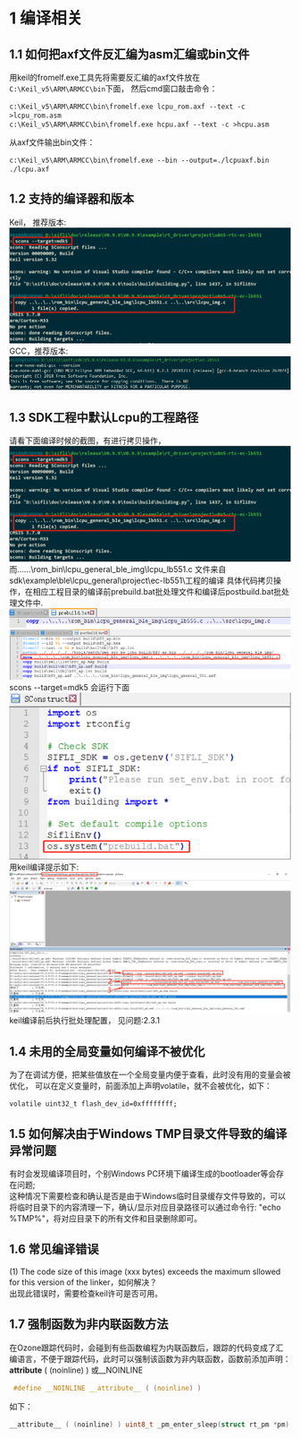 # 1 编译相关
## 1.1 如何把axf文件反汇编为asm汇编或bin文件
用keil的fromelf.exe工具先将需要反汇编的axf文件放在`C:\Keil_v5\ARM\ARMCC\bin`下面，
然后cmd窗口敲击命令：
```
c:\Keil_v5\ARM\ARMCC\bin\fromelf.exe lcpu_rom.axf --text -c >lcpu_rom.asm
c:\Keil_v5\ARM\ARMCC\bin\fromelf.exe hcpu.axf --text -c >hcpu.asm
```
从axf文件输出bin文件：
```
c:\Keil_v5\ARM\ARMCC\bin\fromelf.exe --bin --output=./lcpuaxf.bin ./lcpu.axf
```
## 1.2 支持的编译器和版本
Keil， 推荐版本:
![alt text](./assets/compile001.png)<br>
GCC，推荐版本: 
![alt text](./assets/compile002.png)<br>
## 1.3 SDK工程中默认Lcpu的工程路径
请看下面编译时候的截图，有进行拷贝操作，
![alt text](./assets/compile003.png)<br>
而..\..\..\rom_bin\lcpu_general_ble_img\lcpu_lb551.c 文件来自sdk\example\ble\lcpu_general\project\ec-lb551\工程的编译
具体代码拷贝操作，在相应工程目录的编译前prebuild.bat批处理文件和编译后postbuild.bat批处理文件中.
![alt text](./assets/compile004.png)<br>
![alt text](./assets/compile005.png)<br>
scons --target=mdk5 会运行下面
![alt text](./assets/compile006.png)<br>
用keil编译提示如下:
![alt text](./assets/compile007.png)<br>
keil编译前后执行批处理配置， 见问题:2.3.1
## 1.4 未用的全局变量如何编译不被优化
为了在调试方便，把某些值放在一个全局变量内便于查看，此时没有用的变量会被优化，
可以在定义变量时，前面添加上声明volatile，就不会被优化，如下：<br>
```
volatile uint32_t flash_dev_id=0xffffffff;
```
## 1.5 如何解决由于Windows TMP目录文件导致的编译异常问题
有时会发现编译项目时，个别Windows PC环境下编译生成的bootloader等会存在问题;<br>
这种情况下需要检查和确认是否是由于Windows临时目录缓存文件导致的，可以将临时目录下的内容清理一下，确认/显示对应目录路径可以通过命令行: "echo %TMP%"，将对应目录下的所有文件和目录删除即可。
## 1.6 常见编译错误
(1) The code size of this image (xxx bytes) exceeds the maximum sllowed for this version of the linker，如何解决？<br>
出现此错误时，需要检查keil许可是否可用。
## 1.7 强制函数为非内联函数方法
在Ozone跟踪代码时，会碰到有些函数编程为内联函数后，跟踪的代码变成了汇编语言，不便于跟踪代码，此时可以强制该函数为非内联函数，函数前添加声明：__attribute__ ( (noinline) ) 或__NOINLINE
```c
 #define __NOINLINE __attribute__ ( (noinline) )
```
如下：<br>
```c
__attribute__ ( (noinline) ) uint8_t _pm_enter_sleep(struct rt_pm *pm)
```